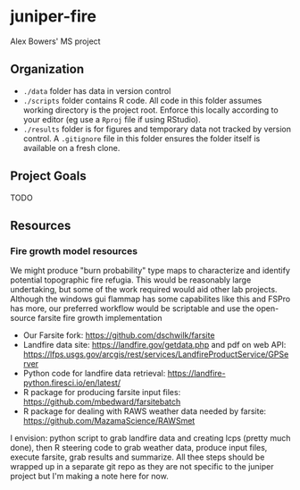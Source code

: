 # juniper-fire
Alex Bowers' MS project


## Organization ##

- `./data` folder has data in version control
- `./scripts` folder contains R code. All code in this folder assumes working directory is the project root. Enforce this locally according to your editor (eg use a  `Rproj` file if using RStudio).
- `./results` folder is for figures and temporary data not tracked by version control. A `.gitignore` file in this folder ensures the folder itself is available on a fresh clone.

## Project Goals ##

TODO


## Resources ##



### Fire growth model resources ###

We might produce "burn probability" type maps to characterize and identify potential topographic fire refugia. This would be reasonably large undertaking, but some of the work required would aid other lab projects. Although the windows gui flammap has some capabilites like this and FSPro has more, our preferred workflow would be scriptable and use the open-source farsite fire growth implementation

- Our Farsite fork: https://github.com/dschwilk/farsite
- Landfire data site: https://landfire.gov/getdata.php and pdf on web API: https://lfps.usgs.gov/arcgis/rest/services/LandfireProductService/GPServer
- Python code for landfire data retrieval: https://landfire-python.firesci.io/en/latest/
- R package for producing farsite input files: https://github.com/mbedward/farsitebatch
- R package for dealing with RAWS weather data needed by farsite: https://github.com/MazamaScience/RAWSmet


I envision: python script to grab landfire data and creating lcps (pretty much done), then R steering code to grab weather data, produce input files, execute farsite, grab results and summarize. All thee steps should be wrapped up in a separate git repo as they are not specific to the juniper project but I'm making a note here for now.
